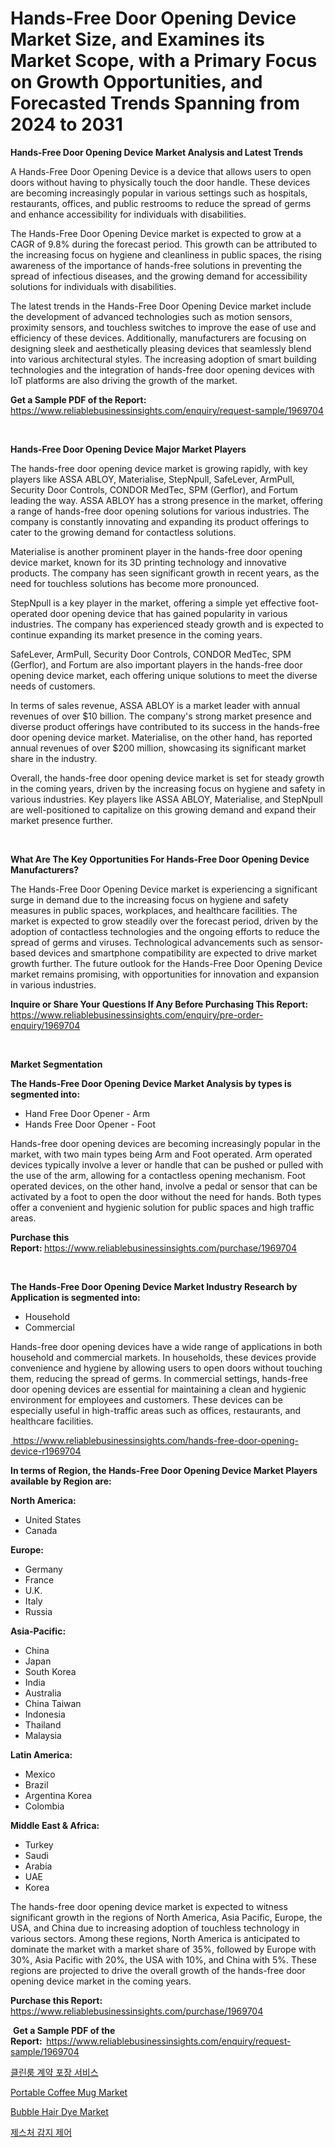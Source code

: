 <p><h1>Hands-Free Door Opening Device Market Size, and Examines its Market Scope, with a Primary Focus on Growth Opportunities, and Forecasted Trends Spanning from 2024 to 2031</h1></p><p><strong>Hands-Free Door Opening Device Market Analysis and Latest Trends</strong></p>
<p><p>A Hands-Free Door Opening Device is a device that allows users to open doors without having to physically touch the door handle. These devices are becoming increasingly popular in various settings such as hospitals, restaurants, offices, and public restrooms to reduce the spread of germs and enhance accessibility for individuals with disabilities.</p><p>The Hands-Free Door Opening Device market is expected to grow at a CAGR of 9.8% during the forecast period. This growth can be attributed to the increasing focus on hygiene and cleanliness in public spaces, the rising awareness of the importance of hands-free solutions in preventing the spread of infectious diseases, and the growing demand for accessibility solutions for individuals with disabilities.</p><p>The latest trends in the Hands-Free Door Opening Device market include the development of advanced technologies such as motion sensors, proximity sensors, and touchless switches to improve the ease of use and efficiency of these devices. Additionally, manufacturers are focusing on designing sleek and aesthetically pleasing devices that seamlessly blend into various architectural styles. The increasing adoption of smart building technologies and the integration of hands-free door opening devices with IoT platforms are also driving the growth of the market.</p></p>
<p><strong>Get a Sample PDF of the Report:&nbsp;</strong> <a href="https://www.reliablebusinessinsights.com/enquiry/request-sample/1969704">https://www.reliablebusinessinsights.com/enquiry/request-sample/1969704</a></p>
<p>&nbsp;</p>
<p><strong>Hands-Free Door Opening Device Major Market Players</strong></p>
<p><p>The hands-free door opening device market is growing rapidly, with key players like ASSA ABLOY, Materialise, StepNpull, SafeLever, ArmPull, Security Door Controls, CONDOR MedTec, SPM (Gerflor), and Fortum leading the way. ASSA ABLOY has a strong presence in the market, offering a range of hands-free door opening solutions for various industries. The company is constantly innovating and expanding its product offerings to cater to the growing demand for contactless solutions.</p><p>Materialise is another prominent player in the hands-free door opening device market, known for its 3D printing technology and innovative products. The company has seen significant growth in recent years, as the need for touchless solutions has become more pronounced.</p><p>StepNpull is a key player in the market, offering a simple yet effective foot-operated door opening device that has gained popularity in various industries. The company has experienced steady growth and is expected to continue expanding its market presence in the coming years.</p><p>SafeLever, ArmPull, Security Door Controls, CONDOR MedTec, SPM (Gerflor), and Fortum are also important players in the hands-free door opening device market, each offering unique solutions to meet the diverse needs of customers.</p><p>In terms of sales revenue, ASSA ABLOY is a market leader with annual revenues of over $10 billion. The company's strong market presence and diverse product offerings have contributed to its success in the hands-free door opening device market. Materialise, on the other hand, has reported annual revenues of over $200 million, showcasing its significant market share in the industry.</p><p>Overall, the hands-free door opening device market is set for steady growth in the coming years, driven by the increasing focus on hygiene and safety in various industries. Key players like ASSA ABLOY, Materialise, and StepNpull are well-positioned to capitalize on this growing demand and expand their market presence further.</p></p>
<p>&nbsp;</p>
<p><strong>What Are The Key Opportunities For Hands-Free Door Opening Device Manufacturers?</strong></p>
<p><p>The Hands-Free Door Opening Device market is experiencing a significant surge in demand due to the increasing focus on hygiene and safety measures in public spaces, workplaces, and healthcare facilities. The market is expected to grow steadily over the forecast period, driven by the adoption of contactless technologies and the ongoing efforts to reduce the spread of germs and viruses. Technological advancements such as sensor-based devices and smartphone compatibility are expected to drive market growth further. The future outlook for the Hands-Free Door Opening Device market remains promising, with opportunities for innovation and expansion in various industries.</p></p>
<p><strong>Inquire or Share Your Questions If Any Before Purchasing This Report:</strong> <a href="https://www.reliablebusinessinsights.com/enquiry/pre-order-enquiry/1969704">https://www.reliablebusinessinsights.com/enquiry/pre-order-enquiry/1969704</a></p>
<p>&nbsp;</p>
<p><strong>Market Segmentation</strong></p>
<p><strong>The Hands-Free Door Opening Device Market Analysis by types is segmented into:</strong></p>
<p><ul><li>Hand Free Door Opener - Arm</li><li>Hands Free Door Opener - Foot</li></ul></p>
<p><p>Hands-free door opening devices are becoming increasingly popular in the market, with two main types being Arm and Foot operated. Arm operated devices typically involve a lever or handle that can be pushed or pulled with the use of the arm, allowing for a contactless opening mechanism. Foot operated devices, on the other hand, involve a pedal or sensor that can be activated by a foot to open the door without the need for hands. Both types offer a convenient and hygienic solution for public spaces and high traffic areas.</p></p>
<p><strong>Purchase this Report:&nbsp;</strong><a href="https://www.reliablebusinessinsights.com/purchase/1969704">https://www.reliablebusinessinsights.com/purchase/1969704</a></p>
<p>&nbsp;</p>
<p><strong>The Hands-Free Door Opening Device Market Industry Research by Application is segmented into:</strong></p>
<p><ul><li>Household</li><li>Commercial</li></ul></p>
<p><p>Hands-free door opening devices have a wide range of applications in both household and commercial markets. In households, these devices provide convenience and hygiene by allowing users to open doors without touching them, reducing the spread of germs. In commercial settings, hands-free door opening devices are essential for maintaining a clean and hygienic environment for employees and customers. These devices can be especially useful in high-traffic areas such as offices, restaurants, and healthcare facilities.</p></p>
<p><a href="https://www.reliablebusinessinsights.com/hands-free-door-opening-device-r1969704">&nbsp;https://www.reliablebusinessinsights.com/hands-free-door-opening-device-r1969704</a></p>
<p><strong>In terms of Region, the Hands-Free Door Opening Device Market Players available by Region are:</strong></p>
<p>
    <p> <strong> North America: </strong>
        <ul>
            <li>United States</li>
            <li>Canada</li>
        </ul>
        </p> 
    <p> <strong> Europe: </strong>
        <ul>
            <li>Germany</li>
            <li>France</li>
            <li>U.K.</li>
            <li>Italy</li>
            <li>Russia</li>
        </ul>
        </p> 
    <p> <strong> Asia-Pacific: </strong>
        <ul>
            <li>China</li>
            <li>Japan</li>
            <li>South Korea</li>
            <li>India</li>
            <li>Australia</li>
            <li>China Taiwan</li>
            <li>Indonesia</li>
            <li>Thailand</li>
            <li>Malaysia</li>
        </ul>
        </p> 
    <p> <strong> Latin America: </strong>
        <ul>
            <li>Mexico</li>
            <li>Brazil</li>
            <li>Argentina Korea</li>
            <li>Colombia</li>
        </ul>
        </p> 
    <p> <strong> Middle East & Africa: </strong>
        <ul>
            <li>Turkey</li>
            <li>Saudi</li>
            <li>Arabia</li>
            <li>UAE</li>
            <li>Korea</li>
        </ul>
    </p>
    </p>
<p><p>The hands-free door opening device market is expected to witness significant growth in the regions of North America, Asia Pacific, Europe, the USA, and China due to increasing adoption of touchless technology in various sectors. Among these regions, North America is anticipated to dominate the market with a market share of 35%, followed by Europe with 30%, Asia Pacific with 20%, the USA with 10%, and China with 5%. These regions are projected to drive the overall growth of the hands-free door opening device market in the coming years.</p></p>
<p><strong>Purchase this Report: </strong><a href="https://www.reliablebusinessinsights.com/purchase/1969704">https://www.reliablebusinessinsights.com/purchase/1969704</a></p>
<p>&nbsp;<strong>Get a Sample PDF of the Report:&nbsp;&nbsp;</strong><a href="https://www.reliablebusinessinsights.com/enquiry/request-sample/1969704">https://www.reliablebusinessinsights.com/enquiry/request-sample/1969704</a></p>
<p><strong></strong></p>
<p><p><a href="https://github.com/chupp85/Market-Research-Report-List-1/blob/main/4819184154365.md">클린룸 계약 포장 서비스</a></p><p><a href="https://github.com/angeliabkratze/Market-Research-Report-List-1/blob/main/portable-coffee-mug-market.md">Portable Coffee Mug Market</a></p><p><a href="https://github.com/EveKerluke2023/Market-Research-Report-List-1/blob/main/bubble-hair-dye-market.md">Bubble Hair Dye Market</a></p><p><a href="https://medium.com/@janitaharani_67116/%EC%A0%9C%EC%8A%A4%EC%B2%98-%EA%B0%90%EC%A7%80-%EC%A0%9C%EC%96%B4-%EC%8B%9C%EC%9E%A5%EC%9D%98-%EC%8B%A0%ED%9D%A5-%EC%B6%94%EC%84%B8-%EB%B0%8F-2024%EB%85%84%EB%B6%80%ED%84%B0-2031%EB%85%84%EA%B9%8C%EC%A7%80%EC%9D%98-%EB%AF%B8%EB%9E%98-%EC%A0%84%EB%A7%9D-132877eb82d0">제스처 감지 제어</a></p></p>
